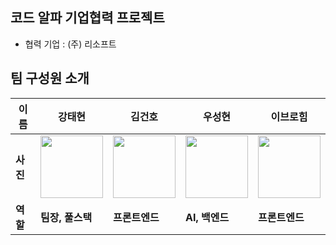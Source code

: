 ## 코드 알파 기업협력 프로젝트

* 협력 기업 : (주) 리소프트

## 팀 구성원 소개

|이름 |강태현| 김건호 | 우성현 | 이브로힘|
|-----|--------|-------|----------|--|
|**사진**| <img src="https://github.com/user-attachments/assets/d449f4bf-4bff-48a7-9d66-ba641368b00a" width="100px"/>|<img src="https://github.com/user-attachments/assets/fdc59ba5-96f3-4eb9-af31-7779d64114ad" width="100px" />| <img src="https://github.com/user-attachments/assets/4d266f30-59b0-47b4-9fe8-d14703ddd479" width="100px" />| <img src="https://github.com/user-attachments/assets/c7e636cb-30e1-47fa-8ae4-b29ce338a064" width="100px" />|
|**역할**| **팀장, 풀스택** | **프론트엔드** | **AI, 백엔드** | **프론트엔드** |
